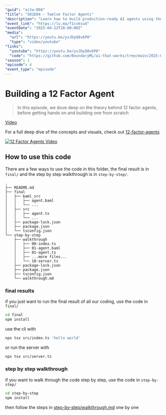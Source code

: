 ```yaml
---
"guid": "aitw-004"
"title": "S01E04 – Twelve Factor Agents"
"description": "Learn how to build production-ready AI agents using the twelve-factor methodology. We'll cover the core concepts and build a real agent from scratch."
"event_link": "https://lu.ma/f1cvksud"
"eventDate": "2025-04-22T18:00:00Z"
"media":
  "url": "https://youtu.be/yxJDyQ8v6P0"
  "type": "video/youtube"
"links":
  "youtube": "https://youtu.be/yxJDyQ8v6P0"
  "code": "https://github.com/BoundaryML/ai-that-works/tree/main/2025-04-22-twelve-factor-agents"
"season": 1
"episode": 4
"event_type": "episode"
---
```


# Building a 12 Factor Agent 

> In this episode, we dove deep on the theory behind 12 factor agents, before getting hands on and building one from scratch

[Video](https://youtu.be/yxJDyQ8v6P0) 

For a full deep dive of the concepts and visuals, check out [12-factor-agents](https://hlyr.dev/12fa)

[![12 Factor Agents Video](https://img.youtube.com/vi/yxJDyQ8v6P0/0.jpg)](https://www.youtube.com/watch?v=yxJDyQ8v6P0)


## How to use this code

There are a few ways to use the code in this folder, the final result is in `final/` and the step by step walkthrough is in `step-by-step/`.

```
.
├── README.md
├── final
│   ├── baml_src
│   │   ├── agent.baml
│   │   └── ...
│   ├── src
│   │   ├── agent.ts
│   │   └── ...
│   ├── package-lock.json
│   ├── package.json
│   └── tsconfig.json
└── step-by-step
    ├── walkthrough
    │   ├── 00-index.ts
    │   ├── 01-agent.baml
    │   ├── 01-agent.ts
    │   ├── ...more files...
    │   └── 10-server.ts
    ├── package-lock.json
    ├── package.json
    ├── tsconfig.json
    └── walkthrough.md
```


### final results

if you just want to run the final result of all our coding, use the code in `final/` 

```bash
cd final
npm install
```

use the cli with

```bash
npx tsx src/index.ts 'hello world'
```

or run the server with

```bash
npx tsx src/server.ts
```

### step by step walkthrough

if you want to walk through the code step by step, use the code in `step-by-step/`

```bash
cd step-by-step
npm install
```

then follow the steps in [step-by-step/walkthrough.md](step-by-step/walkthrough.md) one by one
